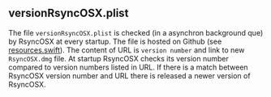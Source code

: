 
## versionRsyncOSX.plist

The file `versionRsyncOSX.plist` is checked (in a asynchron background que) by RsyncOSX at every startup. The file is hosted on Github (see [resources.swift](https://github.com/rsyncOSX/Version3.x/blob/master/RsyncOSXver30/Resources.swift)). The content of URL is `version number` and link to new `RsyncOSX.dmg` file. At startup RsyncOSX checks its version number compared to version numbers listed in URL. If there is a match between RsyncOSX version number and URL there is released a newer version of RsyncOSX.

